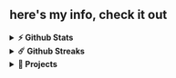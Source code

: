 <h2>here's my info, check it out</h2>

<!--- a
### 🛠 &nbsp;Tech Stack

![Python](https://img.shields.io/badge/-Python-05122A?style=flat&logo=python)&nbsp;
![JavaScript](https://img.shields.io/badge/-JavaScript-05122A?style=flat&logo=javascript)&nbsp;
![React](https://img.shields.io/badge/-React-05122A?style=flat&logo=react)&nbsp;
![Bootstrap](https://img.shields.io/badge/-Bootstrap-05122A?style=flat&logo=bootstrap&logoColor=563D7C)\
![HTML](https://img.shields.io/badge/-HTML-05122A?style=flat&logo=HTML5)&nbsp;
![CSS](https://img.shields.io/badge/-CSS-05122A?style=flat&logo=CSS3&logoColor=1572B6)&nbsp;
![Git](https://img.shields.io/badge/-Git-05122A?style=flat&logo=git)&nbsp;
![GitHub](https://img.shields.io/badge/-GitHub-05122A?style=flat&logo=github)&nbsp;
![Visual Studio Code](https://img.shields.io/badge/-Visual%20Studio%20Code-05122A?style=flat&logo=visual-studio-code&logoColor=007ACC)&nbsp;
![Photoshop](https://img.shields.io/badge/-Photoshop-05122A?style=flat&logo=adobe-photoshop)&nbsp;



### Projects and Dev Stuffs:
-->
<details>	
  <summary><b>⚡ Github Stats</b></summary>
  
  <br />
  
  <p align="center">
<a href="https://github.com/LashaMarkhvaidze">
  <img width="400em" height="180em" src="https://github-readme-stats-eight-theta.vercel.app/api?username=LashaMarkhvaidze&show_icons=true&theme=algolia&include_all_commits=true&count_private=true"/>
  <img width="400em" height="180em" src="https://github-readme-stats-eight-theta.vercel.app/api/top-langs/?username=LashaMarkhvaidze&layout=compact&langs_count=8&theme=algolia"/>
</a>
</p>
</details>
     
<details>
 <summary><b>☄️ Github Streaks</b></summary>

  <br />
  
  <img height="180em" src="https://github-readme-streak-stats.herokuapp.com/?user=LashaMarkhvaidze&hide_border=true" />
</details>

<details>
 <summary><b>🤖 Projects</b></summary>

  <br />
  
  <a href="https://github.com/LashaMarkhvaidze/Projects/blob/main/README.md"><b>Detailed Projects 👈</b></a>
  
  <ul>
   <li> <a href="https://lashamarkhvaidze.github.io/Vepkhistkaosani/"><b>Vepkhistkaosani</b></a> </li>
   <li> <a href="https://lashamarkhvaidze.github.io/Chakrulo/"><b>Chakrulo</b></a> </li>
   <li> <a href="https://lashamarkhvaidze.github.io/True-Kartvelian/"><b>True Kartvelian</b></a> </li>
   <li> <a href="https://lashamarkhvaidze.github.io/CPPC/"><b>Car Plate Price Calculator</b></a> </li>
   <li> <a href="https://github.com/LashaMarkhvaidze/LinkShortener"><b>Link Shortener</b></a> </li>
   <li> <a href="https://github.com/LashaMarkhvaidze/Chess-Board"><b>Chess Board</b></a> </li>

  </ul>
</details>

